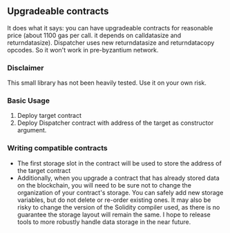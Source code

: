 ## Upgradeable contracts

It does what it says: you can have upgradeable contracts for reasonable price (about 1100 gas per call. it depends on calldatasize and returndatasize). Dispatcher uses new returndatasize and returndatacopy opcodes. So it won't work in pre-byzantium network.

### Disclaimer

This small library has not been heavily tested. Use it on your own risk.

### Basic Usage

1. Deploy target contract
2. Deploy Dispatcher contract with address of the target as constructor argument.

### Writing compatible contracts

- The first storage slot in the contract will be used to store the address of the target contract
- Additionally, when you upgrade a contract that has already stored data on the blockchain, you will need to be sure not to change the organization of your contract's storage. You can safely add new storage variables, but do not delete or re-order existing ones. It may also be risky to change the version of the Solidity compiler used, as there is no guarantee the storage layout will remain the same. I hope to release tools to more robustly handle data storage in the near future.